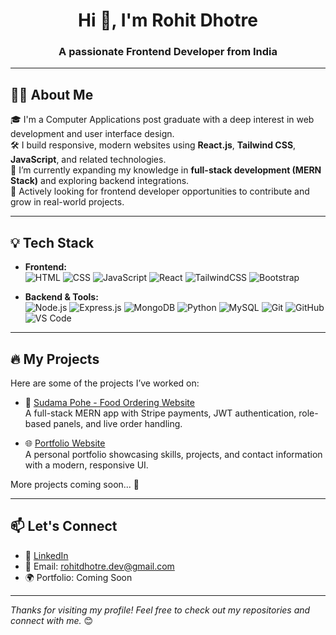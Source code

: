 <h1 align="center">Hi 👋, I'm Rohit Dhotre</h1>
<h3 align="center">A passionate Frontend Developer from India</h3>

---

## 👨‍💻 About Me

🎓 I'm a Computer Applications post graduate with a deep interest in web development and user interface design.  
🛠️ I build responsive, modern websites using **React.js**, **Tailwind CSS**, **JavaScript**, and related technologies.  
🚀 I’m currently expanding my knowledge in **full-stack development (MERN Stack)** and exploring backend integrations.  
💼 Actively looking for frontend developer opportunities to contribute and grow in real-world projects.

---

## 💡 Tech Stack

- **Frontend:**  
  ![HTML](https://img.shields.io/badge/HTML5-E34F26?style=flat&logo=html5&logoColor=white)
  ![CSS](https://img.shields.io/badge/CSS3-1572B6?style=flat&logo=css3&logoColor=white)
  ![JavaScript](https://img.shields.io/badge/JavaScript-F7DF1E?style=flat&logo=javascript&logoColor=black)
  ![React](https://img.shields.io/badge/React-20232A?style=flat&logo=react&logoColor=61DAFB)
  ![TailwindCSS](https://img.shields.io/badge/Tailwind%20CSS-38B2AC?style=flat&logo=tailwind-css&logoColor=white)
  ![Bootstrap](https://img.shields.io/badge/Bootstrap-563D7C?style=flat&logo=bootstrap&logoColor=white)

- **Backend & Tools:**  
  ![Node.js](https://img.shields.io/badge/Node.js-339933?style=flat&logo=nodedotjs&logoColor=white)
  ![Express.js](https://img.shields.io/badge/Express.js-000000?style=flat&logo=express&logoColor=white)
  ![MongoDB](https://img.shields.io/badge/MongoDB-4EA94B?style=flat&logo=mongodb&logoColor=white)
  ![Python](https://img.shields.io/badge/Python-3776AB?style=flat&logo=python&logoColor=white)
  ![MySQL](https://img.shields.io/badge/MySQL-4479A1?style=flat&logo=mysql&logoColor=white)
  ![Git](https://img.shields.io/badge/Git-F05032?style=flat&logo=git&logoColor=white)
  ![GitHub](https://img.shields.io/badge/GitHub-181717?style=flat&logo=github&logoColor=white)
  ![VS Code](https://img.shields.io/badge/VS%20Code-007ACC?style=flat&logo=visual-studio-code&logoColor=white)

---

## 🔥 My Projects

Here are some of the projects I’ve worked on:

- 🍛 [Sudama Pohe - Food Ordering Website](https://github.com/Rdxdhotre/food-delivery)  
  A full-stack MERN app with Stripe payments, JWT authentication, role-based panels, and live order handling.

- 🌐 [Portfolio Website](https://github.com/Rdxdhotre/portfolio)  
  A personal portfolio showcasing skills, projects, and contact information with a modern, responsive UI.

More projects coming soon... 🚧

---


## 📫 Let's Connect

- 🔗 [LinkedIn](https://www.linkedin.com/in/rohit-dhotre)
- 💌 Email: rohitdhotre.dev@gmail.com 
- 🌍 Portfolio: Coming Soon

---

_Thanks for visiting my profile! Feel free to check out my repositories and connect with me._ 😊
